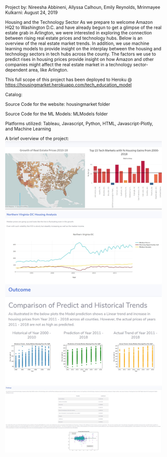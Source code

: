 Project by: Nireesha Abbineni, Allyssa Calhoun, Emily Reynolds, Mrinmayee Kulkarni: August 24, 2019

Housing and the Technology Sector
As we prepare to welcome Amazon HQ2 to Washington D.C. and have already begun to get a glimpse of the real estate grab in Arlington, we were interested in exploring the connection between rising real estate prices and technology hubs. Below is an overview of the real estate market trends. In addition, we use machine learning models to provide insight on the interplay between the housing and technology sectors in tech hubs across the county. The factors we use to predict rises in housing prices provide insight on how Amazon and other companies might affect the real estate market in a technology sector-dependent area, like Arlington.

This full scope of this project has been deployed to Heroku @ https://housingmarket.herokuapp.com/tech_education_model

Catalog:

Source Code for the website: housingmarket folder

Source Code for the ML Models: MLModels folder

Platforms utilized: Tableau, Javascript, Python, HTML, Javascript-Plotly, and Machine Learning

A brief overview of the project: 
![tableau](housingmarket/Resources/ReadMe/ReadMe1.JPG)
![Javascrip and Plotly](housingmarket/Resources/ReadMe/ReadMe2.JPG)
![Historical Model](housingmarket/Resources/ReadMe/ReadMe3.JPG)
![Tech and Education Model](housingmarket/Resources/ReadMe/ReadMe4.JPG)



